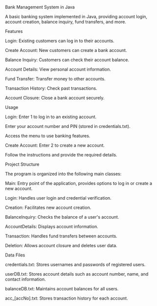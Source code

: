 Bank Management System in Java

A basic banking system implemented in Java, providing account login, account creation, balance inquiry, fund transfers, and more.

Features

Login: Existing customers can log in to their accounts.

Create Account: New customers can create a bank account.

Balance Inquiry: Customers can check their account balance.

Account Details: View personal account information.

Fund Transfer: Transfer money to other accounts.

Transaction History: Check past transactions.

Account Closure: Close a bank account securely.

Usage

Login: Enter 1 to log in to an existing account.

Enter your account number and PIN (stored in credentials.txt).

Access the menu to use banking features.

Create Account: Enter 2 to create a new account.

Follow the instructions and provide the required details.

Project Structure

The program is organized into the following main classes:

Main: Entry point of the application, provides options to log in or create a new account.

Login: Handles user login and credential verification.

Creation: Facilitates new account creation.

BalanceInquiry: Checks the balance of a user's account.

AccountDetails: Displays account information.

Transaction: Handles fund transfers between accounts.

Deletion: Allows account closure and deletes user data.

Data Files

credentials.txt: Stores usernames and passwords of registered users.

userDB.txt: Stores account details such as account number, name, and contact information.

balanceDB.txt: Maintains account balances for all users.

acc_[accNo].txt: Stores transaction history for each account.
